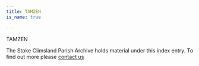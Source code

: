 ```yaml
---
title: TAMZEN
is_name: true

---
```


TAMZEN


The Stoke Climsland Parish Archive holds material under this index entry. To find out more please [contact us](/contact/)
